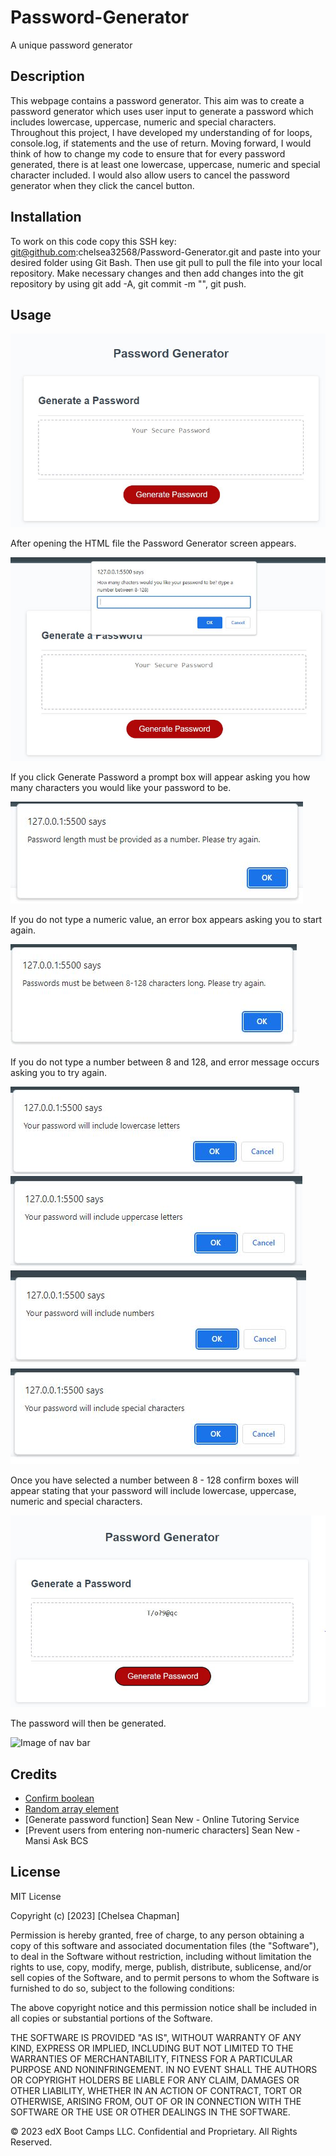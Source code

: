 # Password-Generator

A unique password generator

## Description

This webpage contains a password generator. This aim was to create a password generator which uses user input to generate a password which includes lowercase, uppercase, numeric and special characters. Throughout this project, I have developed my understanding of for loops, console.log, if statements and the use of return. Moving forward, I would think of how to change my code to ensure that for every password generated, there is at least one lowercase, uppercase, numeric and special character included. I would also allow users to cancel the password generator when they click the cancel button.

## Installation

To work on this code copy this SSH key: git@github.com:chelsea32568/Password-Generator.git and paste into your desired folder using Git Bash. Then use git pull to pull the file into your local repository. Make necessary changes and then add changes into the git repository by using git add -A, git commit -m "", git push.

## Usage

![Image of password generator webpage](./assets/img/password%20generator.JPG)

After opening the HTML file the Password Generator screen appears.

![Image of prompt box on password generator asking how many characters the user would like for their password](./assets/img/prompt%20box%201.JPG)

If you click Generate Password a prompt box will appear asking you how many characters you would like your password to be.

![Image of error message asking the user to try again as their number is not numeric](./assets/img/error%20not%20a%20number.JPG)

If you do not type a numeric value, an error box appears asking you to start again.

![Image of error message asking the user to try again as their number is out of bounds](./assets/img/error%20number%20out%20of%20bounds.JPG)

If you do not type a number between 8 and 128, and error message occurs asking you to try again.

![Image stating password will include lowercase letters](./assets/img/lowercase.JPG)
![Image stating password will include uppercase letters](./assets/img/uppercase.JPG)
![Image stating password will include numbers](./assets/img/number.JPG)
![Image stating password will include special characters](./assets/img/special.JPG)

Once you have selected a number between 8 - 128 confirm boxes will appear stating that your password will include lowercase, uppercase, numeric and special characters.

![Image of password generator with generated password](./assets/img/password%20complete.JPG)

The password will then be generated.

![Image of nav bar](./assets/img/contacts.JPG)

## Credits

- [Confirm boolean](https://sabe.io/blog/javascript-yes-no-confirmation-box)
- [Random array element](https://stackoverflow.com/questions/5915096/get-a-random-item-from-a-javascript-array)
- [Generate password function] Sean New - Online Tutoring Service
- [Prevent users from entering non-numeric characters] Sean New - Mansi Ask BCS

## License

MIT License

Copyright (c) [2023] [Chelsea Chapman]

Permission is hereby granted, free of charge, to any person obtaining a copy
of this software and associated documentation files (the "Software"), to deal
in the Software without restriction, including without limitation the rights
to use, copy, modify, merge, publish, distribute, sublicense, and/or sell
copies of the Software, and to permit persons to whom the Software is
furnished to do so, subject to the following conditions:

The above copyright notice and this permission notice shall be included in all
copies or substantial portions of the Software.

THE SOFTWARE IS PROVIDED "AS IS", WITHOUT WARRANTY OF ANY KIND, EXPRESS OR
IMPLIED, INCLUDING BUT NOT LIMITED TO THE WARRANTIES OF MERCHANTABILITY,
FITNESS FOR A PARTICULAR PURPOSE AND NONINFRINGEMENT. IN NO EVENT SHALL THE
AUTHORS OR COPYRIGHT HOLDERS BE LIABLE FOR ANY CLAIM, DAMAGES OR OTHER
LIABILITY, WHETHER IN AN ACTION OF CONTRACT, TORT OR OTHERWISE, ARISING FROM,
OUT OF OR IN CONNECTION WITH THE SOFTWARE OR THE USE OR OTHER DEALINGS IN THE
SOFTWARE.

© 2023 edX Boot Camps LLC. Confidential and Proprietary. All Rights Reserved.
